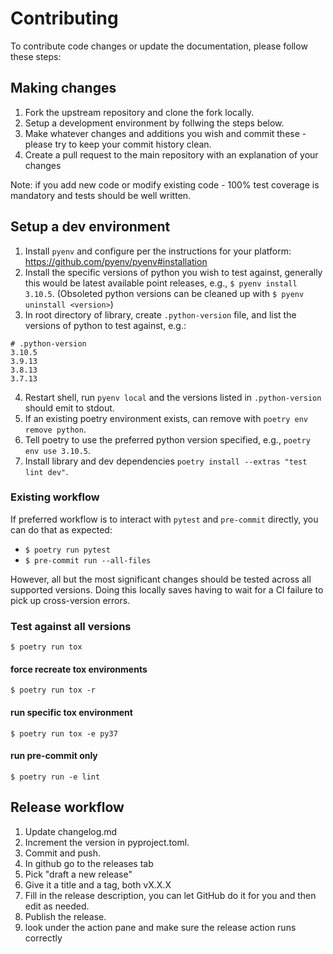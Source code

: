 # Contributing

To contribute code changes or update the documentation, please follow these steps:

## Making changes

1. Fork the upstream repository and clone the fork locally.
2. Setup a development environment by follwing the steps below.
3. Make whatever changes and additions you wish and commit these - please try to keep your commit history clean.
4. Create a pull request to the main repository with an explanation of your changes

Note: if you add new code or modify existing code - 100% test coverage is mandatory and tests should be well written.

## Setup a dev environment

1. Install `pyenv` and configure per the instructions for your platform: https://github.com/pyenv/pyenv#installation
2. Install the specific versions of python you wish to test against, generally this would be latest available point
   releases, e.g., `$ pyenv install 3.10.5`. (Obsoleted python versions can be cleaned up with `$ pyenv uninstall <version>`)
3. In root directory of library, create `.python-version` file, and list the versions of python to test against, e.g.:

```text
# .python-version
3.10.5
3.9.13
3.8.13
3.7.13
```

4. Restart shell, run `pyenv local` and the versions listed in `.python-version` should emit to stdout.
5. If an existing poetry environment exists, can remove with `poetry env remove python`.
6. Tell poetry to use the preferred python version specified, e.g., `poetry env use 3.10.5`.
7. Install library and dev dependencies `poetry install --extras "test lint dev"`.

### Existing workflow

If preferred workflow is to interact with `pytest` and `pre-commit` directly, you can do that as
expected:

- `$ poetry run pytest`
- `$ pre-commit run --all-files`

However, all but the most significant changes should be tested across all supported versions. Doing
this locally saves having to wait for a CI failure to pick up cross-version errors.

### Test against all versions

`$ poetry run tox`

#### force recreate tox environments

`$ poetry run tox -r`

#### run specific tox environment

`$ poetry run tox -e py37`

#### run pre-commit only

`$ poetry run -e lint`

## Release workflow

1. Update changelog.md
2. Increment the version in pyproject.toml.
3. Commit and push.
4. In github go to the releases tab
5. Pick "draft a new release"
6. Give it a title and a tag, both vX.X.X
7. Fill in the release description, you can let GitHub do it for you and then edit as needed.
8. Publish the release.
9. look under the action pane and make sure the release action runs correctly

